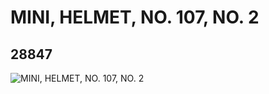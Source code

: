 # MINI, HELMET, NO. 107, NO. 2
## 28847
![MINI, HELMET, NO. 107, NO. 2](https://lc-www-live-s.legocdn.com/media/bricks/5/2/6169981.jpg)